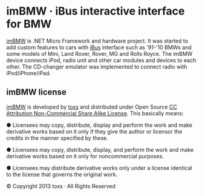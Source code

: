 ﻿imBMW · iBus interactive interface for BMW
=========================

[imBMW]: http://imBMW.net "imBMW"
[toxs]: http://toxs.ru "toxs"
[iBus]: http://web.archive.org/web/20041204074622/www.openbmw.org/bus/ "iBus"

[imBMW] is .NET Micro Framework and hardware project. 
It was started to add custom features to cars with [iBus] interface 
such as '91-'10 BMWs and some models of Mini, Land Rover, Rover, MG and Rolls Royce.
The imBMW device connects iPod, radio unit and other car modules and devices to each other. 
The CD-changer emulator was implemented to connect radio with iPod/iPhone/iPad.

imBMW license
------------------

[imBMW] is developed by [toxs] and distributed under Open Source
[CC Attribution Non-Commercial Share Alike License](http://creativecommons.org/licenses/by-nc-sa/3.0/). 
This basically means:

● Licensees may copy, distribute, display and perform the work and make derivative works 
based on it only if they give the author or licensor the credits in the manner specified by these.

● Licensees may copy, distribute, display, and perform the work and make derivative works 
based on it only for noncommercial purposes.

● Licensees may distribute derivative works only under a license identical to the license 
that governs the original work.


© Copyright 2013 toxs · All Rights Reserved